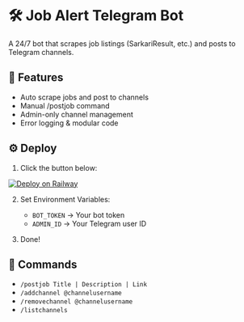 # 🛠️ Job Alert Telegram Bot

A 24/7 bot that scrapes job listings (SarkariResult, etc.) and posts to Telegram channels.

## 🔧 Features

- Auto scrape jobs and post to channels
- Manual /postjob command
- Admin-only channel management
- Error logging & modular code

## ⚙️ Deploy

1. Click the button below:

[![Deploy on Railway](https://railway.app/button.svg)](https://railway.app/new/template?templateUrl=https://github.com/YOUR_USERNAME/YOUR_REPO)

2. Set Environment Variables:
   - `BOT_TOKEN` → Your bot token
   - `ADMIN_ID` → Your Telegram user ID

3. Done!

## 🧠 Commands

- `/postjob Title | Description | Link`
- `/addchannel @channelusername`
- `/removechannel @channelusername`
- `/listchannels`
